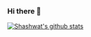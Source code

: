 ### Hi there 👋

[![Shashwat's github stats](https://github-readme-stats.vercel.app/api?username=cr33dx)](https://github.com/anuraghazra/github-readme-stats)

<!--
**cr33dx/cr33dx** is a ✨ _special_ ✨ repository because its `README.md` (this file) appears on your GitHub profile.

Here are some ideas to get you started:

- 🔭 I’m currently working on ...
- 🌱 I’m currently learning ...
- 👯 I’m looking to collaborate on ...
- 🤔 I’m looking for help with ...
- 💬 Ask me about ...
- 📫 How to reach me: ...
- 😄 Pronouns: ...
- ⚡ Fun fact: ...
-->
